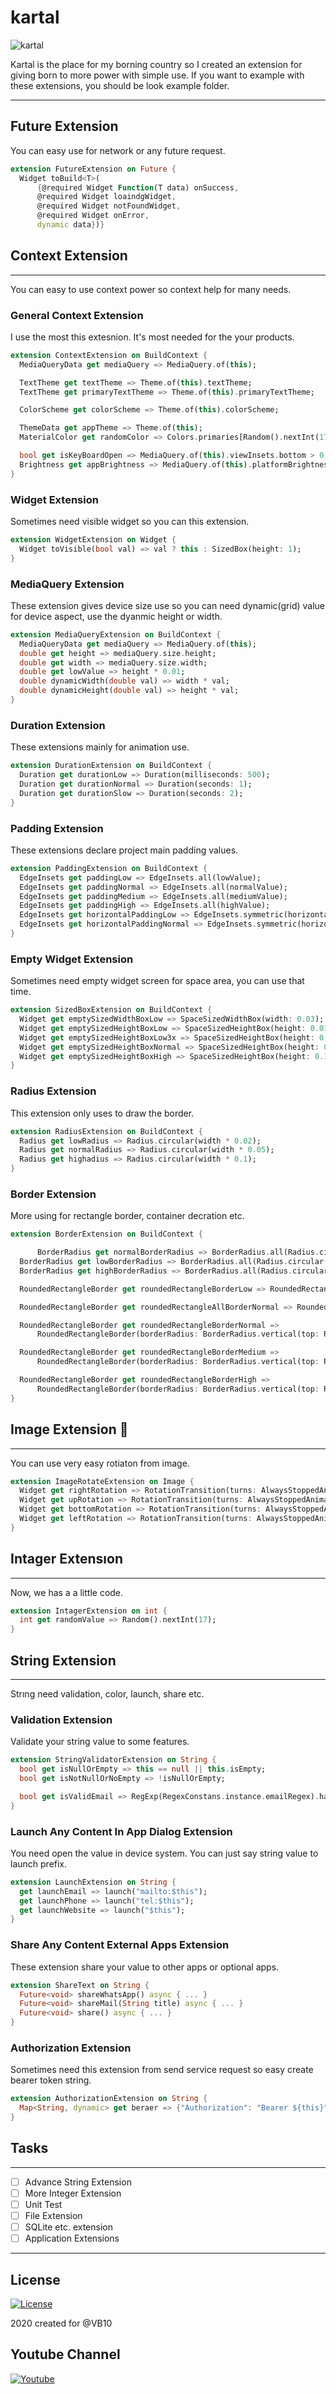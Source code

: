 # kartal

![kartal](https://www.gezilecekyerler.biz/wp-content/uploads/2015/12/Kartal-%C4%B0stanbul.jpg)

Kartal is the place for my borning country so I created an extension for giving born to more power with simple use.
If you want to example with these extensions, you should be look example folder.

------

## Future Extension

You can easy use for network or any future request.

```dart
extension FutureExtension on Future {
  Widget toBuild<T>(
      {@required Widget Function(T data) onSuccess,
      @required Widget loaindgWidget,
      @required Widget notFoundWidget,
      @required Widget onError,
      dynamic data})}
```

## Context Extension

------

You can easy to use context power so context help for many needs.

### General Context Extension

I use the most this extesnion. It's  most needed for the your products.

```dart
extension ContextExtension on BuildContext {
  MediaQueryData get mediaQuery => MediaQuery.of(this);

  TextTheme get textTheme => Theme.of(this).textTheme;
  TextTheme get primaryTextTheme => Theme.of(this).primaryTextTheme;

  ColorScheme get colorScheme => Theme.of(this).colorScheme;

  ThemeData get appTheme => Theme.of(this);
  MaterialColor get randomColor => Colors.primaries[Random().nextInt(17)];

  bool get isKeyBoardOpen => MediaQuery.of(this).viewInsets.bottom > 0;
  Brightness get appBrightness => MediaQuery.of(this).platformBrightness;
}
```

### Widget Extension

Sometimes need visible widget so you can this extension.

```dart
extension WidgetExtension on Widget {
  Widget toVisible(bool val) => val ? this : SizedBox(height: 1);
}

```

### MediaQuery Extension

These extension gives device size use so you can need dynamic(grid) value for device aspect, use the dyanmic height or width.

```dart
extension MediaQueryExtension on BuildContext {
  MediaQueryData get mediaQuery => MediaQuery.of(this);
  double get height => mediaQuery.size.height;
  double get width => mediaQuery.size.width;
  double get lowValue => height * 0.01;
  double dynamicWidth(double val) => width * val;
  double dynamicHeight(double val) => height * val;
}

```

### Duration Extension

These extensions mainly for animation use.

```dart
extension DurationExtension on BuildContext {
  Duration get durationLow => Duration(milliseconds: 500);
  Duration get durationNormal => Duration(seconds: 1);
  Duration get durationSlow => Duration(seconds: 2);
}
```

### Padding Extension

These extensions declare project main padding values.

```dart
extension PaddingExtension on BuildContext {
  EdgeInsets get paddingLow => EdgeInsets.all(lowValue);
  EdgeInsets get paddingNormal => EdgeInsets.all(normalValue);
  EdgeInsets get paddingMedium => EdgeInsets.all(mediumValue);
  EdgeInsets get paddingHigh => EdgeInsets.all(highValue);
  EdgeInsets get horizontalPaddingLow => EdgeInsets.symmetric(horizontal: lowValue);
  EdgeInsets get horizontalPaddingNormal => EdgeInsets.symmetric(horizontal: mediumValue);
}
```

### Empty Widget Extension

Sometimes need empty widget screen for space area, you can use that time.

```dart
extension SizedBoxExtension on BuildContext {
  Widget get emptySizedWidthBoxLow => SpaceSizedWidthBox(width: 0.03);
  Widget get emptySizedHeightBoxLow => SpaceSizedHeightBox(height: 0.01);
  Widget get emptySizedHeightBoxLow3x => SpaceSizedHeightBox(height: 0.03);
  Widget get emptySizedHeightBoxNormal => SpaceSizedHeightBox(height: 0.05);
  Widget get emptySizedHeightBoxHigh => SpaceSizedHeightBox(height: 0.1);
}
```

### Radius Extension

This extension only uses to draw the border.

```dart
extension RadiusExtension on BuildContext {
  Radius get lowRadius => Radius.circular(width * 0.02);
  Radius get normalRadius => Radius.circular(width * 0.05);
  Radius get highadius => Radius.circular(width * 0.1);
}

```

### Border Extension

More using for rectangle border, container decration etc.

```dart
extension BorderExtension on BuildContext {

      BorderRadius get normalBorderRadius => BorderRadius.all(Radius.circular(width * 0.05));
  BorderRadius get lowBorderRadius => BorderRadius.all(Radius.circular(width * 0.02));
  BorderRadius get highBorderRadius => BorderRadius.all(Radius.circular(width * 0.1));

  RoundedRectangleBorder get roundedRectangleBorderLow => RoundedRectangleBorder(borderRadius: BorderRadius.vertical(top: Radius.circular(lowValue)));

  RoundedRectangleBorder get roundedRectangleAllBorderNormal => RoundedRectangleBorder(borderRadius: BorderRadius.circular(normalValue));

  RoundedRectangleBorder get roundedRectangleBorderNormal =>
      RoundedRectangleBorder(borderRadius: BorderRadius.vertical(top: Radius.circular(normalValue)));

  RoundedRectangleBorder get roundedRectangleBorderMedium =>
      RoundedRectangleBorder(borderRadius: BorderRadius.vertical(top: Radius.circular(mediumValue)));

  RoundedRectangleBorder get roundedRectangleBorderHigh =>
      RoundedRectangleBorder(borderRadius: BorderRadius.vertical(top: Radius.circular(highValue)));
}
```

## Image Extension 🌠

----------
You can use very easy rotiaton from image.

```dart
extension ImageRotateExtension on Image {
  Widget get rightRotation => RotationTransition(turns: AlwaysStoppedAnimation(0.5), child: this);
  Widget get upRotation => RotationTransition(turns: AlwaysStoppedAnimation(0.25), child: this);
  Widget get bottomRotation => RotationTransition(turns: AlwaysStoppedAnimation(0.75), child: this);
  Widget get leftRotation => RotationTransition(turns: AlwaysStoppedAnimation(1), child: this);
}
```

## Intager Extensıon

------
Now, we has a a little code.

```dart
extension IntagerExtension on int {
  int get randomValue => Random().nextInt(17);
}
```

## String Extension

------

Strıng need validation, color, launch, share etc.

### Validation Extension

Validate your string value to some features.

```dart
extension StringValidatorExtension on String {
  bool get isNullOrEmpty => this == null || this.isEmpty;
  bool get isNotNullOrNoEmpty => !isNullOrEmpty;

  bool get isValidEmail => RegExp(RegexConstans.instance.emailRegex).hasMatch(this);
}

```

### Launch Any Content In App Dialog Extension

You need open the value in device system. You can just say string value to launch prefix.

```dart
extension LaunchExtension on String {
  get launchEmail => launch("mailto:$this");
  get launchPhone => launch("tel:$this");
  get launchWebsite => launch("$this");
}
```

### Share Any Content External Apps Extension

These extension share your value to other apps or optional apps.

```dart
extension ShareText on String {
  Future<void> shareWhatsApp() async { ... }
  Future<void> shareMail(String title) async { ... }
  Future<void> share() async { ... }
}
```

### Authorization Extension

Sometimes need this extension from send service request so easy create bearer token string.

```dart
extension AuthorizationExtension on String {
  Map<String, dynamic> get beraer => {"Authorization": "Bearer ${this}"};
}
```

## Tasks

------

- [ ] Advance String Extension
- [ ] More Integer Extension
- [ ] Unit Test
- [ ] File Extension
- [ ] SQLite etc. extension
- [ ] Application Extensions

------

## License

[![License](https://img.shields.io/badge/license-MIT-blue.svg)](/LICENSE)

2020 created for @VB10

## Youtube Channel

[![Youtube](https://yt3.ggpht.com/a/AATXAJyul3hpzl86GIjF-EZxBzy6T62PJxpvzRwz9AbUOw=s288-c-k-c0xffffffff-no-rj-mo)](https://www.youtube.com/watch?v=UCdUaAKTLJrPZFStzEJnpQAg)